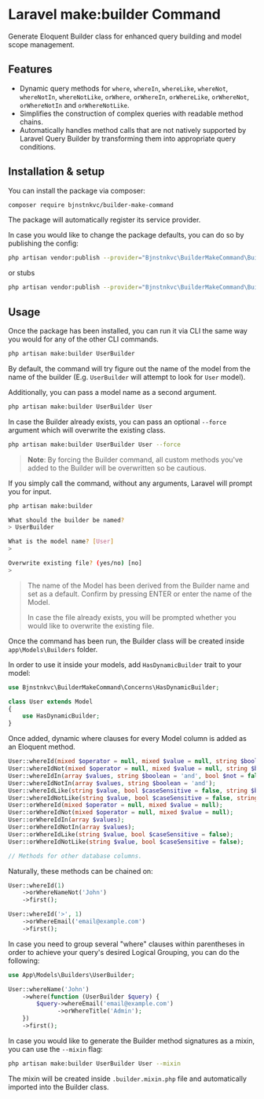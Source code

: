 # Laravel make:builder Command

Generate Eloquent Builder class for enhanced query building and model scope management.

## Features

- Dynamic query methods for `where`, `whereIn`, `whereLike`, `whereNot`, `whereNotIn`, `whereNotLike`, `orWhere`, `orWhereIn`, `orWhereLike`, `orWhereNot`, `orWhereNotIn` and `orWhereNotLike`.
- Simplifies the construction of complex queries with readable method chains.
- Automatically handles method calls that are not natively supported by Laravel Query Builder by transforming them
  into appropriate query conditions.

## Installation & setup

You can install the package via composer:

```bash
composer require bjnstnkvc/builder-make-command
```

The package will automatically register its service provider.

In case you would like to change the package defaults, you can do so by publishing the config:

```bash
php artisan vendor:publish --provider="Bjnstnkvc\BuilderMakeCommand\BuilderMakeCommandServiceProvider" --tag=make-builder-config
```

or stubs

```bash
php artisan vendor:publish --provider="Bjnstnkvc\BuilderMakeCommand\BuilderMakeCommandServiceProvider" --tag=make-builder-stubs
```

## Usage

Once the package has been installed, you can run it via CLI the same way you would for any of the other CLI commands.

```bash
php artisan make:builder UserBuilder
```

By default, the command will try figure out the name of the model from the name of the builder (E.g. `UserBuilder` will
attempt to look for `User` model).

Additionally, you can pass a model name as a second argument.

```bash
php artisan make:builder UserBuilder User
```

In case the Builder already exists, you can pass an optional `--force` argument which will overwrite the existing class.

```bash
php artisan make:builder UserBuilder User --force
```

> **Note**: By forcing the Builder command, all custom methods you've added to the Builder will be overwritten so be
> cautious.

If you simply call the command, without any arguments, Laravel will prompt you for input.

```bash
php artisan make:builder
```

```bash
What should the builder be named?
> UserBuilder
```

```bash
What is the model name? [User]
> 
```

```bash
Overwrite existing file? (yes/no) [no]
> 
```

> The name of the Model has been derived from the Builder name and set as a default. Confirm by pressing ENTER or enter
> the name of the Model.
>
>In case the file already exists, you will be prompted whether you would like to overwrite the existing file.

Once the command has been run, the Builder class will be created inside `app\Models\Builders` folder.

In order to use it inside your models, add `HasDynamicBuilder` trait to your model:

```php
use Bjnstnkvc\BuilderMakeCommand\Concerns\HasDynamicBuilder;

class User extends Model
{
    use HasDynamicBuilder;
}
```

Once added, dynamic where clauses for every Model column is added as an Eloquent method.

```php
User::whereId(mixed $operator = null, mixed $value = null, string $boolean = 'and');
User::whereIdNot(mixed $operator = null, mixed $value = null, string $boolean = 'and');
User::whereIdIn(array $values, string $boolean = 'and', bool $not = false);
User::whereIdNotIn(array $values, string $boolean = 'and');
User::whereIdLike(string $value, bool $caseSensitive = false, string $boolean = 'and', bool $not = false);
User::whereIdNotLike(string $value, bool $caseSensitive = false, string $boolean = 'and', bool $not = false);
User::orWhereId(mixed $operator = null, mixed $value = null);
User::orWhereIdNot(mixed $operator = null, mixed $value = null);
User::orWhereIdIn(array $values);
User::orWhereIdNotIn(array $values);
User::orWhereIdLike(string $value, bool $caseSensitive = false);
User::orWhereIdNotLike(string $value, bool $caseSensitive = false);

// Methods for other database columns.
```

Naturally, these methods can be chained on:

```php
User::whereId(1)
    ->orWhereNameNot('John')
    ->first();
```

```php
User::whereId('>', 1)
    ->orWhereEmail('email@example.com')
    ->first();
```

In case you need to group several "where" clauses within parentheses in order to achieve your query's desired Logical
Grouping, you can do the following:

```php
use App\Models\Builders\UserBuilder;

User::whereName('John')
    ->where(function (UserBuilder $query) {
        $query->whereEmail('email@example.com')
              ->orWhereTitle('Admin');
    })
    ->first();
```

In case you would like to generate the Builder method signatures as a mixin, you can use the `--mixin` flag:

```bash
php artisan make:builder UserBuilder User --mixin
```

The mixin will be created inside `.builder.mixin.php` file and automatically imported into the Builder class.